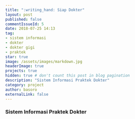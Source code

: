 ```yaml
---
title: ":writing_hand: Siap Dokter"
layout: post
published: false 
commentIssueId: 5 
date: 2018-07-25 14:13
tag:
- sistem informasi
- dokter
- dokter gigi
- praktek
star: true
image: /assets/images/markdown.jpg
headerImage: true
projects: true
hidden: true # don't count this post in blog pagination
description: "Sistem Informasi Praktek Dokter"
category: project
author: basoro
externalLink: false
---
```


### Sistem Informasi Praktek Dokter 
